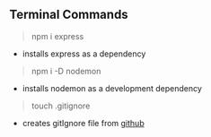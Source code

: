 ## Terminal Commands ##
 >npm i express 
- installs express as a dependency
 >npm i -D nodemon
 - installs nodemon as a development dependency
 > touch .gitignore
 - creates gitIgnore file from [github](https://github.com/github/gitignore/blob/main/Node.gitignore)